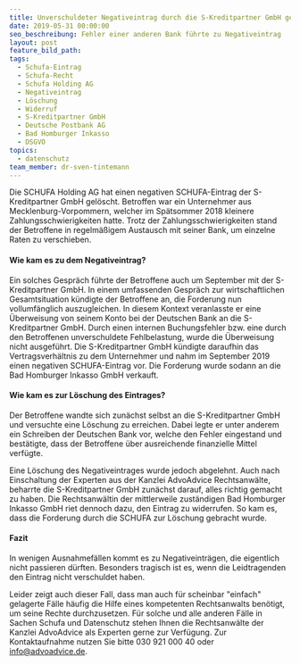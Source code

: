 ```yaml
---
title: Unverschuldeter Negativeintrag durch die S-Kreditpartner GmbH gelöscht
date: 2019-05-31 00:00:00
seo_beschreibung: Fehler einer anderen Bank führte zu Negativeintrag
layout: post
feature_bild_path:
tags:
  - Schufa-Eintrag
  - Schufa-Recht
  - Schufa Holding AG
  - Negativeintrag
  - Löschung
  - Widerruf
  - S-Kreditpartner GmbH
  - Deutsche Postbank AG
  - Bad Homburger Inkasso
  - DSGVO
topics:
  - datenschutz
team_member: dr-sven-tintemann
---
```


Die SCHUFA Holding AG hat einen negativen SCHUFA-Eintrag der S-Kreditpartner GmbH gel&ouml;scht. Betroffen war ein Unternehmer aus Mecklenburg-Vorpommern, welcher im Sp&auml;tsommer 2018 kleinere Zahlungsschwierigkeiten hatte. Trotz der Zahlungsschwierigkeiten stand der Betroffene in regelm&auml;&szlig;igem Austausch mit seiner Bank, um einzelne Raten zu verschieben.

#### Wie kam es zu dem Negativeintrag?

Ein solches Gespr&auml;ch f&uuml;hrte der Betroffene auch um September mit der S-Kreditpartner GmbH. In einem umfassenden Gespr&auml;ch zur wirtschaftlichen Gesamtsituation k&uuml;ndigte der Betroffene an, die Forderung nun vollumf&auml;nglich auszugleichen. In diesem Kontext veranlasste er eine &Uuml;berweisung von seinem Konto bei der Deutschen Bank an die S-Kreditpartner GmbH. Durch einen internen Buchungsfehler bzw. eine durch den Betroffenen unverschuldete Fehlbelastung, wurde die &Uuml;berweisung nicht ausgef&uuml;hrt. Die S-Kreditpartner GmbH k&uuml;ndigte daraufhin das Vertragsverh&auml;ltnis zu dem Unternehmer und nahm im September 2019 einen negativen SCHUFA-Eintrag vor. Die Forderung wurde sodann an die Bad Homburger Inkasso GmbH verkauft.

#### Wie kam es zur L&ouml;schung des Eintrages?

Der Betroffene wandte sich zun&auml;chst selbst an die S-Kreditpartner GmbH und versuchte eine L&ouml;schung zu erreichen. Dabei legte er unter anderem ein Schreiben der Deutschen Bank vor, welche den Fehler eingestand und best&auml;tigte, dass der Betroffene &uuml;ber ausreichende finanzielle Mittel verf&uuml;gte.

Eine L&ouml;schung des Negativeintrages wurde jedoch abgelehnt. Auch nach Einschaltung der Experten aus der Kanzlei AdvoAdvice Rechtsanw&auml;lte, beharrte die S-Kreditpartner GmbH zun&auml;chst darauf, alles richtig gemacht zu haben. Die Rechtsanw&auml;ltin der mittlerweile zust&auml;ndigen Bad Homburger Inkasso GmbH riet dennoch dazu, den Eintrag zu widerrufen. So kam es, dass die Forderung durch die SCHUFA zur L&ouml;schung gebracht wurde.

#### Fazit

In wenigen Ausnahmef&auml;llen kommt es zu Negativeintr&auml;gen, die eigentlich nicht passieren d&uuml;rften. Besonders tragisch ist es, wenn die Leidtragenden den Eintrag nicht verschuldet haben.

Leider zeigt auch dieser Fall, dass man auch f&uuml;r scheinbar "einfach" gelagerte F&auml;lle h&auml;ufig die Hilfe eines kompetenten Rechtsanwalts ben&ouml;tigt, um seine Rechte durchzusetzen. F&uuml;r solche und alle anderen F&auml;lle in Sachen Schufa und Datenschutz stehen Ihnen die Rechtsanw&auml;lte der Kanzlei AdvoAdvice als Experten gerne zur Verf&uuml;gung. Zur Kontaktaufnahme nutzen Sie bitte 030 921 000 40 oder info@advoadvice.de.